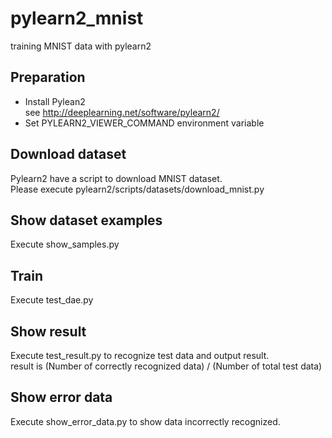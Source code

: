pylearn2_mnist
==============

training MNIST data with pylearn2

## Preparation

* Install Pylean2  
see http://deeplearning.net/software/pylearn2/
* Set PYLEARN2_VIEWER_COMMAND environment variable

## Download dataset

Pylearn2 have a script to download MNIST dataset.  
Please execute pylearn2/scripts/datasets/download_mnist.py

## Show dataset examples

Execute show_samples.py

## Train

Execute test_dae.py

## Show result

Execute test_result.py to recognize test data and output result.  
result is (Number of correctly recognized data) / (Number of total test data)

## Show error data

Execute show_error_data.py to show data incorrectly recognized.
